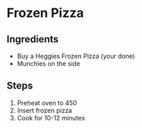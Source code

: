 # Frozen Pizza

## Ingredients
* Buy a Heggies Frozen Pizza (your done)
* Munchies on the side

## Steps
1. Preheat oven to 450
2. Insert frozen pizza
3. Cook for 10-12 minutes

